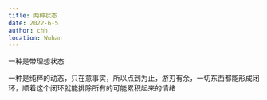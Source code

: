 ```yaml
---
title: 两种状态
date: 2022-6-5
author: chh
location: Wuhan
---
```


一种是带理想状态

一种是纯粹的动态，只在意事实，所以点到为止，游刃有余，一切东西都能形成闭环，顺着这个闭环就能排除所有的可能累积起来的情绪